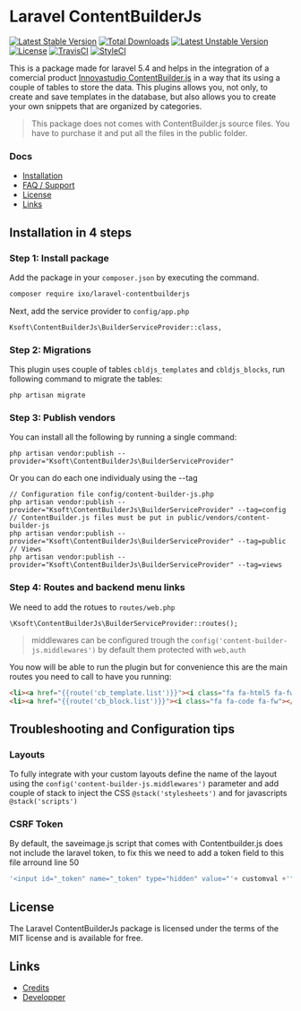 # Laravel ContentBuilderJs

[![Latest Stable Version](https://poser.pugx.org/ksoft/laravel-contentbuilderjs/v/stable)](https://packagist.org/packages/ksoft/laravel-contentbuilderjs)
[![Total Downloads](https://poser.pugx.org/ksoft/laravel-contentbuilderjs/downloads)](https://packagist.org/packages/ksoft/laravel-contentbuilderjs)
[![Latest Unstable Version](https://poser.pugx.org/ksoft/laravel-contentbuilderjs/v/unstable)](https://packagist.org/packages/ksoft/laravel-contentbuilderjs)
[![License](https://poser.pugx.org/ksoft/laravel-contentbuilderjs/license)](https://packagist.org/packages/ksoft/laravel-contentbuilderjs)
[![TravisCI](https://travis-ci.org/kikoseijo/laravel-contentbuilderjs.svg?branch=master)](https://travis-ci.org/kikoseijo/laravel-contentbuilderjs.svg?branch=master)
[![StyleCI](https://styleci.io/repos/97931894/shield?branch=master)](https://styleci.io/repos/97931894)


This is a package made for laravel 5.4 and helps in the integration of a comercial product [Innovastudio ContentBuilder.js](http://innovastudio.com/content-builder.aspx) in a way that its using a couple of tables to store the data.
This plugins allows you, not only, to create and save templates in the database, but also allows you to create your own snippets that are organized by categories.

> This package does not comes with ContentBuilder.js source files. You have to purchase it and put all the files in the public folder.

### Docs

* [Installation](#installation-in-4-steps)
* [FAQ / Support](#troubleshooting-and-configuration-tips)
* [License](#license)
* [Links](#links)

## Installation in 4 steps

### Step 1: Install package

Add the package in your `composer.json` by executing the command.

```bash
composer require ixo/laravel-contentbuilderjs
```

Next, add the service provider to `config/app.php`

```
Ksoft\ContentBuilderJs\BuilderServiceProvider::class,
```

### Step 2: Migrations

This plugin uses couple of tables `cbldjs_templates` and `cbldjs_blocks`, run following command to migrate the tables:

```
php artisan migrate
```

### Step 3: Publish vendors

You can install all the following by running a single command:

```
php artisan vendor:publish --provider="Ksoft\ContentBuilderJs\BuilderServiceProvider"
```

Or you can do each one individualy using the --tag

```
// Configuration file config/content-builder-js.php
php artisan vendor:publish --provider="Ksoft\ContentBuilderJs\BuilderServiceProvider" --tag=config
// ContentBuilder.js files must be put in public/vendors/content-builder-js
php artisan vendor:publish --provider="Ksoft\ContentBuilderJs\BuilderServiceProvider" --tag=public
// Views
php artisan vendor:publish --provider="Ksoft\ContentBuilderJs\BuilderServiceProvider" --tag=views
```

### Step 4: Routes and backend menu links

We need to add the rotues to `routes/web.php`

```
\Ksoft\ContentBuilderJs\BuilderServiceProvider::routes();
```
>middlewares can be configured trough the `config('content-builder-js.middlewares')` by default them protected with `web,auth`

You now will be able to run the plugin but for convenience this are the main routes you need to call to have you running:

```html
<li><a href="{{route('cb_template.list')}}"><i class="fa fa-html5 fa-fw"></i> Template pages</a></li>
<li><a href="{{route('cb_block.list')}}"><i class="fa fa-code fa-fw"></i> Template Blocks</a></li>
```

## Troubleshooting and Configuration tips

### Layouts

To fully integrate with your custom layouts define the name of the layout using the `config('content-builder-js.middlewares')` parameter and add couple of stack to inject the CSS  `@stack('stylesheets')` and for javascripts `@stack('scripts')`

### CSRF Token

By default, the saveimage.js script that comes with Contentbuilder.js does not include the laravel token, to fix this we  need to add a token field to this file arround line 50

```javascript
'<input id="_token" name="_token" type="hidden" value="'+ customval +'" />' +
```

## License

The Laravel ContentBuilderJs package is licensed under the terms of the MIT license and
is available for free.

## Links

* [Credits](https://sunnyface.com?ref=github_laravel_contentbuilder)
* [Developper](https://kikoseijo.com?ref=github_laravel_contentbuilder)
